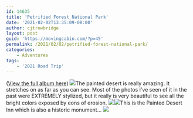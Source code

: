 ```yaml
---
id: 14635
title: 'Petrified Forest National Park'
date: '2021-02-02T13:35:09-08:00'
author: cjtrowbridge
layout: post
guid: 'https://movingcabin.com/?p=45'
permalink: /2021/02/02/petrified-forest-national-park/
categories:
    - Adventures
tags:
    - '2021 Road Trip'
---
```


([View the full album here](https://photos.app.goo.gl/HeT9PUDvgS2GV73J6)) ![](https://i0.wp.com/movingcabin.com/wp-content/uploads/2021/02/CJ-Petrified-Forest-Visitor-Center.jpg?resize=567%2C567&ssl=1)The painted desert is really amazing. It stretches on as far as you can see. Most of the photos I’ve seen of it in the past were EXTREMELY stylized, but it really is very beautiful to see all the bright colors exposed by eons of erosion. ![](https://i0.wp.com/movingcabin.com/wp-content/uploads/2021/02/CJ-Panorama.jpg?resize=780%2C255&ssl=1)![](https://i0.wp.com/movingcabin.com/wp-content/uploads/2021/02/CJ-Painted-Desert.jpg?resize=780%2C585&ssl=1)This is the Painted Desert Inn which is also a historic monument… ![](https://i0.wp.com/movingcabin.com/wp-content/uploads/2021/02/Painted-Desert-Inn-Large.jpg?resize=780%2C585&ssl=1)